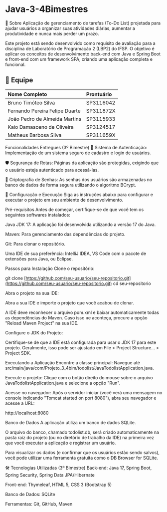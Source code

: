 # Java-3-4Bimestres
📖 Sobre
Aplicação de gerenciamento de tarefas (To-Do List) projetada para ajudar usuários a organizar suas atividades diárias, aumentar a produtividade e nunca mais perder um prazo.

Este projeto está sendo desenvolvido como requisito de avaliação para a disciplina de Laboratório de Programação 2 (LBP2) do IFSP. O objetivo é aplicar os conceitos de desenvolvimento back-end com Java e Spring Boot e front-end com um framework SPA, criando uma aplicação completa e funcional.

## 👥 Equipe

| Nome Completo | Prontuário |
| :--- | :--- | 
| Bruno Timóteo Silva             | SP3116042| 
| Fernando Pereira Felipe Duarte  | SP311872X|  
| João Pedro de Almeida Martins   | SP3115933|
| Kaio Damasceno de Oliveira      | SP3124517|
| Matheus Barbosa Silva           | SP311659X|

Funcionalidades Entregues (3º Bimestre)
🔐 Sistema de Autenticação: Implementação de um sistema seguro de cadastro e login de usuários.

🛡️ Segurança de Rotas: Páginas da aplicação são protegidas, exigindo que o usuário esteja autenticado para acessá-las.

🔑 Criptografia de Senhas: As senhas dos usuários são armazenadas no banco de dados de forma segura utilizando o algoritmo BCrypt.

🚀 Configuração e Execução
Siga as instruções abaixo para configurar e executar o projeto em seu ambiente de desenvolvimento.

Pré-requisitos
Antes de começar, certifique-se de que você tem os seguintes softwares instalados:

Java JDK 17: A aplicação foi desenvolvida utilizando a versão 17 do Java.

Maven: Para gerenciamento das dependências do projeto.

Git: Para clonar o repositório.

Uma IDE de sua preferência: IntelliJ IDEA, VS Code com o pacote de extensões para Java, ou Eclipse.

Passos para Instalação
Clone o repositório:

git clone [https://github.com/seu-usuario/seu-repositorio.git](https://github.com/seu-usuario/seu-repositorio.git)
cd seu-repositorio

Abra o projeto na sua IDE:

Abra a sua IDE e importe o projeto que você acabou de clonar.

A IDE deve reconhecer o arquivo pom.xml e baixar automaticamente todas as dependências do Maven. Caso isso не aconteça, procure a opção "Reload Maven Project" na sua IDE.

Configure o JDK do Projeto:

Certifique-se de que a IDE está configurada para usar o JDK 17 para este projeto. Geralmente, isso pode ser ajustado em File > Project Structure... > Project SDK.

Executando a Aplicação
Encontre a classe principal: Navegue até src/main/java/com/Projeto_3_4bim/todolist/JavaTodolistApplication.java.

Execute o projeto: Clique com o botão direito do mouse sobre o arquivo JavaTodolistApplication.java e selecione a opção "Run".

Acesse no navegador: Após o servidor iniciar (você verá uma mensagem no console indicando "Tomcat started on port 8080"), abra seu navegador e acesse a URL:

http://localhost:8080

Banco de Dados
A aplicação utiliza um banco de dados SQLite.

O arquivo do banco, chamado todolist.db, será criado automaticamente na pasta raiz do projeto (ou no diretório de trabalho da IDE) na primeira vez que você executar a aplicação e registrar um usuário.

Para visualizar os dados (e confirmar que os usuários estão sendo salvos), você pode utilizar uma ferramenta gratuita como o DB Browser for SQLite.

🛠️ Tecnologias Utilizadas (3º Bimestre)
Back-end: Java 17, Spring Boot, Spring Security, Spring Data JPA/Hibernate

Front-end: Thymeleaf, HTML 5, CSS 3 (Bootstrap 5)

Banco de Dados: SQLite

Ferramentas: Git, GitHub, Maven
